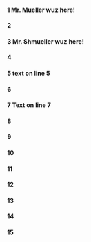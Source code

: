 #### 1 Mr. Mueller wuz here!
#### 2
#### 3 Mr. Shmueller wuz here!
#### 4
#### 5 text on line 5
#### 6
#### 7 Text on line 7
#### 8
#### 9
#### 10
#### 11
#### 12
#### 13
#### 14
#### 15